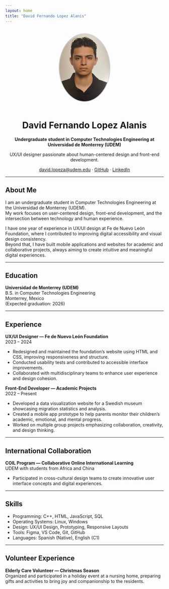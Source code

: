 ```yaml
---
layout: home
title: "David Fernando Lopez Alanis"
---
```


<div style="text-align: center; margin-top: 30px;">
  <img src="images/profile.jpg" alt="David Fernando Lopez" style="width:160px; border-radius:50%; border: 2px solid #ccc; margin-bottom: 15px;">
  <h1>David Fernando Lopez Alanis</h1>
  <p><strong>Undergraduate student in Computer Technologies Engineering at Universidad de Monterrey (UDEM)</strong></p>
  <p>UX/UI designer passionate about human-centered design and front-end development.</p>
  <p>
    <a href="mailto:david.lopeza@udem.edu">david.lopeza@udem.edu</a> · 
    <a href="https://github.com/davidlopeza">GitHub</a> · 
    <a href="https://www.linkedin.com/in/davidlopeza">LinkedIn</a>
  </p>
</div>

---

## About Me

I am an undergraduate student in Computer Technologies Engineering at the Universidad de Monterrey (UDEM).  
My work focuses on user-centered design, front-end development, and the intersection between technology and human experience.  

I have one year of experience in UX/UI design at Fe de Nuevo León Foundation, where I contributed to improving digital accessibility and visual design consistency.  
Beyond that, I have built mobile applications and websites for academic and collaborative projects, always aiming to create intuitive and meaningful digital experiences.

---

## Education

**Universidad de Monterrey (UDEM)**  
B.S. in Computer Technologies Engineering  
Monterrey, Mexico  
(Expected graduation: 2026)  

---

## Experience

**UX/UI Designer — Fe de Nuevo León Foundation**  
2023 – 2024  
- Redesigned and maintained the foundation’s website using HTML and CSS, improving responsiveness and structure.  
- Conducted usability tests and contributed to accessible interface improvements.  
- Collaborated with multidisciplinary teams to enhance user experience and design cohesion.  

**Front-End Developer — Academic Projects**  
2022 – Present  
- Developed a data visualization website for a Swedish museum showcasing migration statistics and analysis.  
- Created a mobile app prototype to help parents monitor their children’s academic, emotional, and mental progress.  
- Worked on multiple group projects emphasizing collaboration, creativity, and design thinking.

---

## International Collaboration

**COIL Program — Collaborative Online International Learning**  
UDEM with students from Africa and China  
- Participated in cross-cultural design teams to create innovative user interface concepts and digital experiences.  

---

## Skills

- Programming: C++, HTML, JavaScript, SQL  
- Operating Systems: Linux, Windows  
- Design: UX/UI Design, Prototyping, Responsive Layouts  
- Tools: Figma, VS Code, Git, GitHub  
- Languages: Spanish (Native), English (C1)

---

## Volunteer Experience

**Elderly Care Volunteer — Christmas Season**  
Organized and participated in a holiday event at a nursing home, preparing gifts and activities to bring joy and companionship to the residents.

